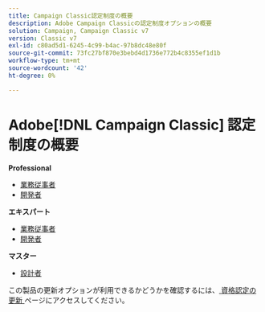 ```yaml
---
title: Campaign Classic認定制度の概要
description: Adobe Campaign Classicの認定制度オプションの概要
solution: Campaign, Campaign Classic v7
version: Classic v7
exl-id: c80ad5d1-6245-4c99-b4ac-97b8dc48e80f
source-git-commit: 73fc27bf870e3bebd4d1736e772b4c8355ef1d1b
workflow-type: tm+mt
source-wordcount: '42'
ht-degree: 0%

---
```


# Adobe[!DNL Campaign Classic] 認定制度の概要

**Professional**

* [ 業務従事者 ](/help/certifications/acc/acc-p-business.md) <!--AD0-E329-->
* [ 開発者 ](/help/certifications/acc/acc-p-developer.md) <!--AD0-E331-->

**エキスパート**

* [ 業務従事者 ](/help/certifications/acc/acc-e-business.md) <!--AD0-E327-->
* [ 開発者 ](/help/certifications/acc/acc-e-developer.md) <!--AD0-E330-->

**マスター**

* [ 設計者 ](/help/certifications/acc/acc-m-developer.md) <!--AD0-E328-->

この製品の更新オプションが利用できるかどうかを確認するには、[ 資格認定の更新 ](/help/certifications/renew.md) ページにアクセスしてください。
